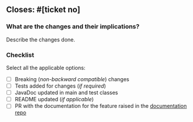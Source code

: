## Closes: #[ticket no]

### What are the changes and their implications?
Describe the changes done.

### Checklist
Select all the applicable options:

- [ ] Breaking (_non-backward compatible_) changes
- [ ] Tests added for changes (_if required_)
- [ ] JavaDoc updated in main and test classes
- [ ] README updated (_if applicable_)
- [ ] PR with the documentation for the feature raised in the [documentation repo](https://github.com/WasiqB/wasiqb.github.io)

<!-- IMPORTANT: Make sure to check the "Allow edits from maintainers" box below this window -->